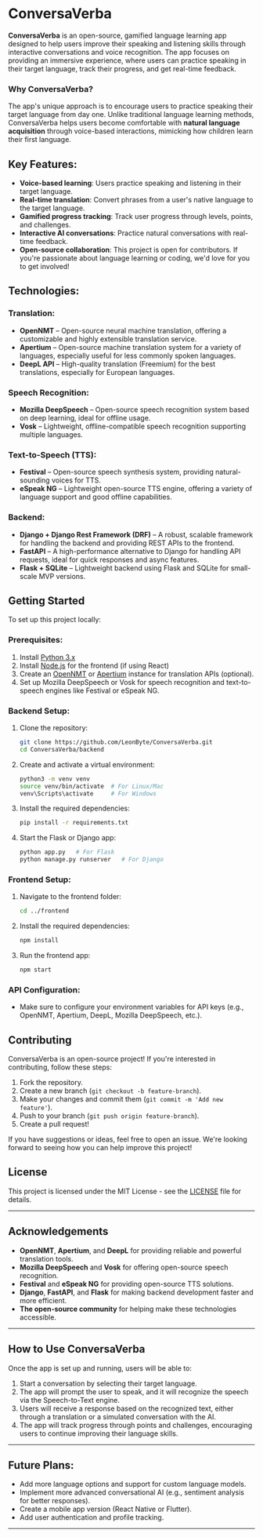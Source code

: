 # ConversaVerba

**ConversaVerba** is an open-source, gamified language learning app designed to help users improve their speaking and listening skills through interactive conversations and voice recognition. The app focuses on providing an immersive experience, where users can practice speaking in their target language, track their progress, and get real-time feedback.

### **Why ConversaVerba?**

The app's unique approach is to encourage users to practice speaking their target language from day one. Unlike traditional language learning methods, ConversaVerba helps users become comfortable with **natural language acquisition** through voice-based interactions, mimicking how children learn their first language.

## Key Features:

- **Voice-based learning**: Users practice speaking and listening in their target language.
- **Real-time translation**: Convert phrases from a user's native language to the target language.
- **Gamified progress tracking**: Track user progress through levels, points, and challenges.
- **Interactive AI conversations**: Practice natural conversations with real-time feedback.
- **Open-source collaboration**: This project is open for contributors. If you're passionate about language learning or coding, we'd love for you to get involved!

## Technologies:

### **Translation:**

- **OpenNMT** – Open-source neural machine translation, offering a customizable and highly extensible translation service.
- **Apertium** – Open-source machine translation system for a variety of languages, especially useful for less commonly spoken languages.
- **DeepL API** – High-quality translation (Freemium) for the best translations, especially for European languages.

### **Speech Recognition:**

- **Mozilla DeepSpeech** – Open-source speech recognition system based on deep learning, ideal for offline usage.
- **Vosk** – Lightweight, offline-compatible speech recognition supporting multiple languages.

### **Text-to-Speech (TTS):**

- **Festival** – Open-source speech synthesis system, providing natural-sounding voices for TTS.
- **eSpeak NG** – Lightweight open-source TTS engine, offering a variety of language support and good offline capabilities.

### **Backend:**

- **Django + Django Rest Framework (DRF)** – A robust, scalable framework for handling the backend and providing REST APIs to the frontend.
- **FastAPI** – A high-performance alternative to Django for handling API requests, ideal for quick responses and async features.
- **Flask + SQLite** – Lightweight backend using Flask and SQLite for small-scale MVP versions.

## Getting Started

To set up this project locally:

### Prerequisites:

1. Install [Python 3.x](https://www.python.org/downloads/)
2. Install [Node.js](https://nodejs.org/) for the frontend (if using React)
3. Create an [OpenNMT](https://opennmt.net/) or [Apertium](https://www.apertium.org/) instance for translation APIs (optional).
4. Set up Mozilla DeepSpeech or Vosk for speech recognition and text-to-speech engines like Festival or eSpeak NG.

### Backend Setup:

1. Clone the repository:

   ```bash
   git clone https://github.com/LeonByte/ConversaVerba.git
   cd ConversaVerba/backend
   ```

2. Create and activate a virtual environment:

   ```bash
   python3 -m venv venv
   source venv/bin/activate  # For Linux/Mac
   venv\Scripts\activate     # For Windows
   ```

3. Install the required dependencies:

   ```bash
   pip install -r requirements.txt
   ```

4. Start the Flask or Django app:
   ```bash
   python app.py   # For Flask
   python manage.py runserver   # For Django
   ```

### Frontend Setup:

1. Navigate to the frontend folder:

   ```bash
   cd ../frontend
   ```

2. Install the required dependencies:

   ```bash
   npm install
   ```

3. Run the frontend app:
   ```bash
   npm start
   ```

### API Configuration:

- Make sure to configure your environment variables for API keys (e.g., OpenNMT, Apertium, DeepL, Mozilla DeepSpeech, etc.).

## Contributing

ConversaVerba is an open-source project! If you're interested in contributing, follow these steps:

1. Fork the repository.
2. Create a new branch (`git checkout -b feature-branch`).
3. Make your changes and commit them (`git commit -m 'Add new feature'`).
4. Push to your branch (`git push origin feature-branch`).
5. Create a pull request!

If you have suggestions or ideas, feel free to open an issue. We're looking forward to seeing how you can help improve this project!

## License

This project is licensed under the MIT License - see the [LICENSE](LICENSE) file for details.

---

## Acknowledgements

- **OpenNMT**, **Apertium**, and **DeepL** for providing reliable and powerful translation tools.
- **Mozilla DeepSpeech** and **Vosk** for offering open-source speech recognition.
- **Festival** and **eSpeak NG** for providing open-source TTS solutions.
- **Django**, **FastAPI**, and **Flask** for making backend development faster and more efficient.
- **The open-source community** for helping make these technologies accessible.

---

## How to Use ConversaVerba

Once the app is set up and running, users will be able to:

1. Start a conversation by selecting their target language.
2. The app will prompt the user to speak, and it will recognize the speech via the Speech-to-Text engine.
3. Users will receive a response based on the recognized text, either through a translation or a simulated conversation with the AI.
4. The app will track progress through points and challenges, encouraging users to continue improving their language skills.

---

## Future Plans:

- Add more language options and support for custom language models.
- Implement more advanced conversational AI (e.g., sentiment analysis for better responses).
- Create a mobile app version (React Native or Flutter).
- Add user authentication and profile tracking.

---
